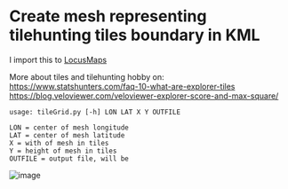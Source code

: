 # Create mesh representing tilehunting tiles boundary in KML

I import this to [LocusMaps](https://www.locusmap.app)

More about tiles and tilehunting hobby on:  
https://www.statshunters.com/faq-10-what-are-explorer-tiles  
https://blog.veloviewer.com/veloviewer-explorer-score-and-max-square/

```
usage: tileGrid.py [-h] LON LAT X Y OUTFILE

LON = center of mesh longitude
LAT = center of mesh latitude
X = with of mesh in tiles
Y = height of mesh in tiles
OUTFILE = output file, will be 
```
![image](https://user-images.githubusercontent.com/29920587/224908373-cd97ab25-b9ac-4aaf-b391-cff070b6b882.png)
